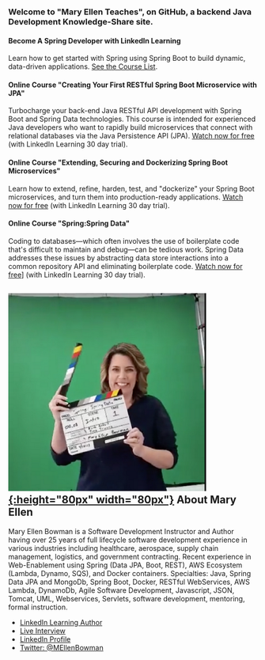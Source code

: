 ### Welcome to "Mary Ellen Teaches", on GitHub, a backend Java Development Knowledge-Share site.

#### Become A Spring Developer with LinkedIn Learning
Learn how to get started with Spring using Spring Boot to build dynamic, data-driven applications. [See the Course List](https://linkedin-learning.pxf.io/1kmKB).

#### Online Course "Creating Your First RESTful Spring Boot Microservice with JPA"
Turbocharge your back-end Java RESTful API development with Spring Boot and Spring Data technologies. This course is intended for experienced Java developers who want to rapidly build microservices that connect with relational databases via the Java Persistence API (JPA). [Watch now for free](https://linkedin-learning.pxf.io/Wz1Pn) (with LinkedIn Learning 30 day trial).

#### Online Course "Extending, Securing and Dockerizing Spring Boot Microservices"
Learn how to extend, refine, harden, test, and "dockerize" your Spring Boot microservices, and turn them into production-ready applications. [Watch now for free](https://linkedin-learning.pxf.io/3aGqA) (with LinkedIn Learning 30 day trial).

#### Online Course "Spring:Spring Data"
Coding to databases—which often involves the use of boilerplate code that's difficult to maintain and debug—can be tedious work. Spring Data addresses these issues by abstracting data store interactions into a common repository API and eliminating boilerplate code. [Watch now for free](https://linkedin-learning.pxf.io/dvmPy)] (with LinkedIn Learning 30 day trial).

## [![Image](action.png){:height="80px" width="80px"}](https://maryellenteaches.github.io/action.png) About Mary Ellen
Mary Ellen Bowman is a Software Development Instructor and Author having over 25 years of full lifecycle software development experience in various industries including healthcare, aerospace, supply chain management, logistics, and government contracting. Recent experience in Web-Enablement using Spring (Data JPA, Boot, REST), AWS Ecosystem (Lambda, Dynamo, SQS), and Docker containers.
Specialties: Java, Spring Data JPA and MongoDb, Spring Boot, Docker, RESTful WebServices, AWS Lambda, DynamoDb, Agile Software Development, Javascript, JSON, Tomcat, UML, Webservices, Servlets, software development, mentoring, formal instruction. 

- [LinkedIn Learning Author](https://linkedin-learning.pxf.io/YYJvq "Mary Ellen's LinkedIn Page")
- [Live Interview](https://linkedin-learning.pxf.io/MV9vN "Live Interview with Mary Ellen")
- [LinkedIn Profile](https://www.linkedin.com/in/mebowman/ "Mary Ellen's LinkedIn Page") 
- [Twitter: @MEllenBowman](https://twitter.com/MEllenBowman "Mary Ellen's Twitter")
